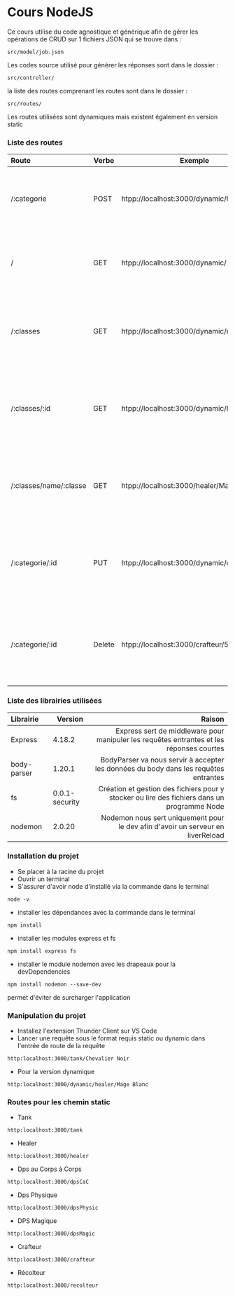 Cours NodeJS
=========================
Ce cours utilise du code agnostique et générique afin de gérer les opérations de CRUD sur 1 fichiers JSON qui se trouve dans : 

````
src/model/job.json
````
Les codes source utilisé pour générer les réponses sont dans le dossier : 
````
src/controller/
````
la liste des routes comprenant les routes sont dans le dossier :
````
src/routes/
````

Les routes utilisées sont dynamiques mais existent également en version static
### Liste des routes
| Route | Verbe | Exemple | Explications |
|:-----|-----|-----|-----:|
|/:categorie |POST| htpp://localhost:3000/dynamic/tank | Cette route permet de créer une entrée dans un tableau dans un fichier| 
|/ |GET | htpp://localhost:3000/dynamic/ | Cette route permet de récupérer toutes les données dans un fichier| 
|/:classes |GET | htpp://localhost:3000/dynamic/recolteur | Cette route permet de récupérer toutes les données d'un tableau dans un fichier| 
|/:classes/:id |GET | htpp://localhost:3000/dynamic/healer | Cette route permet de récupérer toutes les données d'un tableau dans un fichier par son Id| 
|/:classes/name/:classe |GET | htpp://localhost:3000/healer/Mage Blanc | Cette route permet de récupérer les données d'un tableau dans un fichier par sa classe| 
|/:categorie/:id |PUT | htpp://localhost:3000/dynamic/dpsPhysic/2 | Cette route permet de mettre à jour toutes les données d'un tableau dans un fichier par son Id| 
|/:categorie/:id |Delete | htpp://localhost:3000/crafteur/5 | Cette route permet de supprimer les données d'une entrée d'un tableau dans un fichier par son Id| 
 
### Liste des librairies utilisées
| Librairie | Version | Raison | 
|:-----|----|-----:|
|Express |4.18.2 | Express sert de middleware pour manipuler les requêtes entrantes et les réponses courtes| 
|body-parser |1.20.1 | BodyParser va nous servir à accepter les données du body dans les requêtes entrantes| 
|fs | 0.0.1-security | Création et gestion des fichiers pour y stocker ou lire des fichiers dans un programme Node |
| nodemon | 2.0.20 |Nodemon nous sert uniquement pour le dev afin d'avoir un serveur en liverReload |

### Installation du projet
* Se placer à la racine du projet
* Ouvrir un terminal
* S'assurer d'avoir node d'installé via la commande dans le terminal
```
node -v
```
* installer les dépendances avec la commande dans le terminal
````
npm install
````
* installer les modules express et fs
````
npm install express fs
````
* installer le module nodemon avec les drapeaux pour la devDependencies
````
npm install nodemon --save-dev
````
permet d'éviter de surcharger l'application
### Manipulation du projet
* Installez l'extension Thunder Client sur VS Code
* Lancer une requête sous le format requis static ou dynamic dans l'entrée de route de la requête
````
http:localhost:3000/tank/Chevalier Noir
````
* Pour la version dynamique
````
http:localhost:3000/dynamic/healer/Mage Blanc
````
### Routes pour les chemin static
* Tank
`````
http:localhost:3000/tank
`````
* Healer
`````
http:localhost:3000/healer
`````
* Dps au Corps à Corps
`````
http:localhost:3000/dpsCaC
`````
* Dps Physique
`````
http:localhost:3000/dpsPhysic
`````
* DPS Magique
`````
http:localhost:3000/dpsMagic
`````
* Crafteur
````
http:localhost:3000/crafteur
````
* Récolteur
````
http:localhost:3000/recolteur
````
